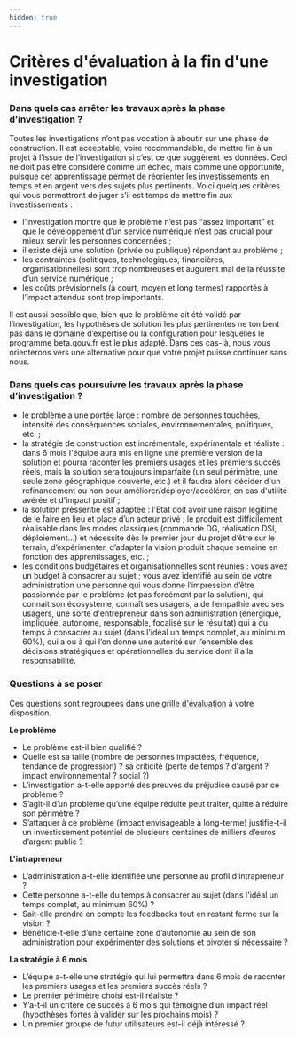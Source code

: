 ```yaml
---
hidden: true
---
```


# Critères d'évaluation à la fin d'une investigation

### Dans quels cas arrêter les travaux après la phase d’investigation ?

Toutes les investigations n’ont pas vocation à aboutir sur une phase de construction. Il est acceptable, voire recommandable, de mettre fin à un projet à l’issue de l’investigation si c’est ce que suggèrent les données. Ceci ne doit pas être considéré comme un échec, mais comme une opportunité, puisque cet apprentissage permet de réorienter les investissements en temps et en argent vers des sujets plus pertinents. Voici quelques critères qui vous permettront de juger s’il est temps de mettre fin aux investissements :

* l’investigation montre que le problème n’est pas “assez important” et que le développement d’un service numérique n’est pas crucial pour mieux servir les personnes concernées ;
* il existe déjà une solution (privée ou publique) répondant au problème ;
* les contraintes (politiques, technologiques, financières, organisationnelles) sont trop nombreuses et augurent mal de la réussite d’un service numérique ;
* les coûts prévisionnels (à court, moyen et long termes) rapportés à l’impact attendus sont trop importants.

Il est aussi possible que, bien que le problème ait été validé par l’investigation, les hypothèses de solution les plus pertinentes ne tombent pas dans le domaine d’expertise ou la configuration pour lesquelles le programme beta.gouv.fr est le plus adapté. Dans ces cas-là, nous vous orienterons vers une alternative pour que votre projet puisse continuer sans nous.

### Dans quels cas poursuivre les travaux après la phase d’investigation ?

* le problème a une portée large : nombre de personnes touchées, intensité des conséquences sociales, environnementales, politiques, etc. ;
* la stratégie de construction est incrémentale, expérimentale et réaliste : dans 6 mois l'équipe aura mis en ligne une première version de la solution et pourra raconter les premiers usages et les premiers succès réels, mais la solution sera toujours imparfaite (un seul périmètre, une seule zone géographique couverte, etc.) et il faudra alors décider d'un refinancement ou non pour améliorer/déployer/accélérer, en cas d'utilité avérée et d'impact positif ;
* la solution pressentie est adaptée : l’Etat doit avoir une raison légitime de le faire en lieu et place d’un acteur privé ; le produit est difficilement réalisable dans les modes classiques (commande DG, réalisation DSI, déploiement…) et nécessite dès le premier jour du projet d’être sur le terrain, d’expérimenter, d’adapter la vision produit chaque semaine en fonction des apprentissages, etc. ;
* les conditions budgétaires et organisationnelles sont réunies : vous avez un budget à consacrer au sujet ; vous avez identifié au sein de votre administration une personne qui vous donne l’impression d’être passionnée par le problème (et pas forcément par la solution), qui connait son écosystème, connaît ses usagers, a de l’empathie avec ses usagers, une sorte d'entrepreneur dans son administration (énergique, impliquée, autonome, responsable, focalisé sur le résultat) qui a du temps à consacrer au sujet (dans l'idéal un temps complet, au minimum 60%), qui a ou à qui l’on donne une autorité sur l’ensemble des décisions stratégiques et opérationnelles du service dont il a la responsabilité.

### Questions à se poser

Ces questions sont regroupées dans une [grille d'évaluation](https://beta.gouv.fr/content/docs/grille\_lancement.pdf) à votre disposition.

**Le problème**

* Le problème est-il bien qualifié ?
* Quelle est sa taille (nombre de personnes impactées, fréquence, tendance de progression) ? sa criticité (perte de temps ? d'argent ? impact environnemental ? social ?)
* L’investigation a-t-elle apporté des preuves du préjudice causé par ce problème ?
* S’agit-il d’un problème qu’une équipe réduite peut traiter, quitte à réduire son périmètre ?
* S’attaquer à ce problème (impact envisageable à long-terme) justifie-t-il un investissement potentiel de plusieurs centaines de milliers d’euros d’argent public ?

**L'intrapreneur**

* L’administration a-t-elle identifiée une personne au profil d’intrapreneur ?
* Cette personne a-t-elle du temps à consacrer au sujet (dans l'idéal un temps complet, au minimum 60%) ?
* Sait-elle prendre en compte les feedbacks tout en restant ferme sur la vision ?
* Bénéficie-t-elle d’une certaine zone d’autonomie au sein de son administration pour expérimenter des solutions et pivoter si nécessaire ?

**La stratégie à 6 mois**

* L’équipe a-t-elle une stratégie qui lui permettra dans 6 mois de raconter les premiers usages et les premiers succès réels ?
* Le premier périmètre choisi est-il réaliste ?
* Y’a-t-il un critère de succès à 6 mois qui témoigne d’un impact réel (hypothèses fortes à valider sur les prochains mois) ?
* Un premier groupe de futur utilisateurs est-il déjà intéressé ?
